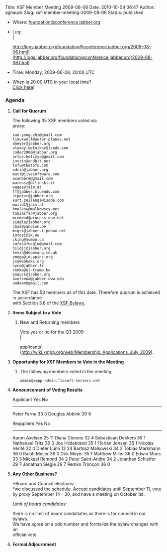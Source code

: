 Title: XSF Member Meeting 2009-08-06
Date: 2010-10-04 06:47
Author: agnauck
Slug: xsf-member-meeting-2009-08-06
Status: published

-   Where:
    [foundation@conference.jabber.org](xmpp:foundation@conference.jabber.org?join)
-   Log:  
    [  

    http://logs.jabber.org/foundation@conference.jabber.org/2009-08-06.html](http://logs.jabber.org/foundation@conference.jabber.org/2009-08-06.html)
-   Time: Monday, 2009-06-08, 20:00 UTC
-   When is 20:00 UTC in your local time?  
    [Click here](http://www.worldtimeserver.com/)!

### Agenda

1.  **Call for Quorum**

    The following 35 XSF members voted via  
    proxy:

        xue.yong.zhi@gmail.com
        linuxwolf@outer-planes.net
        dmeyer@jabber.org
        alexey.melnikov@isode.com
        coder2000@jabber.org
        artur.hefczyc@gmail.com
        justin@andbit.net
        tofu@thetofu.com
        edrin@jabber.org
        matt@jivesoftware.com
        aconbere@gmail.com
        mateusz@bilinski.it
        waqas@jaim.at
        ff@jabber.bluendo.com
        stpeter@jabber.org
        kurt.zeilenga@isode.com
        mwild1@jaim.at
        bmalkow@malkowscy.net
        tobiasfar@jabber.org
        mremond@process-one.net
        siegle@jabber.org
        cbas@pandion.be
        migri@jabber.i-pobox.net
        intosi@ik.nu
        cking@mumbo.ca
        safasofuoglu@gmail.com
        hildjj@jabber.org
        kevin@doomsong.co.uk
        omega@im.apinc.org
        js@webkeks.org
        nyco@jabber.fr
        remko@el-tramo.be
        gnauck@jabber.org
        axelsena@jabber.uww.edu
        aadaam@gmail.com
            

    The XSF has 53 members as of this date. Therefore quorum is achieved
    in accordance  
    with Section 3.8 of the [XSF Bylaws](/xsf/docs/bylaws.shtml).

2.  **Items Subject to a Vote**

    1.  New and Returning members

        Vote yes or no for the Q3 2009  
        [  

        applicants](http://wiki.xmpp.org/web/Membership_Applications_July_2009).

3.  **Opportunity for XSF Members to Vote in the Meeting**

    1.  The following members voted in the meeting

            admin@xmpp-admin.flosoft-servers.net

4.  **Announcement of Voting Results**

      Applicant        Yes   No
      ---------------- ----- ----
      Peter Ferne      33    3
      Douglas Abbink   30    6

      Reappliers           Yes   No
      -------------------- ----- ----
      Aaron Axelsen        25    11
      Diana Cionoiu        32    4
      Sebastiaan Deckers   35    1
      Nathanael Fritz      36    0
      Joe Hildebrand       35    1
      Florian Jensen       35    1
      Nicolas Vérité       32    4
      Dieter Lunn          12    24
      Bartosz Malkowski    34    2
      Tobias Markmann      36    0
      Ralph Meijer         36    0
      Dirk Meyer           35    1
      Matthew Miller       36    0
      Edwin Mons           33    3
      Mickael Remond       34    2
      Peter Saint-Andre    34    2
      Jonathan Schleifer   29    7
      Jonathan Siegle      29    7
      Remko Tronçon        36    0

5.  **Any Other Business?**

    *Board and Council elections:  
   *we discussed the schedule. Accept candidates until September 11,
    vote by proxy September 14 - 30, and have a meeting on October 1st.

    *Limit of board candidates:*   
      
    there is no limit of board candatiates as there is for council in
    our bylaws.  
    We have agree on a odd number and formalize the bylaw changes with
    an  
    official vote.

6.  **Formal Adjournment**


